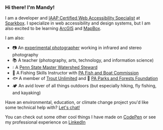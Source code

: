 ### Hi there!  I'm Mandy!

I am a developer and [IAAP Certified Web Accessibility Specialist](https://www.accessibilityassociation.org/s/wascertification#About%20WAS) at [Sparkbox](https://sparkbox.com/). I specialize in web accessibility and design systems, but I am also excited to be learning [ArcGIS](https://www.arcgis.com/index.html) and [MapBox](https://www.mapbox.com/).

I am also:
-  📷 An [experimental photographer](https://mkendallphotography.com/) working in infrared and stereo photography
-  📚 A teacher (photography, arts, technology, and information science)
-  💧 A [Penn State Master Watershed Steward](https://extension.psu.edu/programs/watershed-stewards)
-  🎣 A Fishing Skills Instructor with [PA Fish and Boat Commission](https://www.fishandboat.com/Pages/default.aspx)
-  🐟 A member of [Trout Unlimited](https://www.tu.org/) and 🌲 [PA Parks and Forests Foundation](https://paparksandforests.org/)
-  🏕️ An avid lover of all things outdoors (but especially hiking, fly fishing, and kayaking)

Have an environmental, education, or climate change project you'd like some technical help with? [Let's chat!](mailto:mlkendall93@gmail.com)

You can check out some other cool things I have made on [CodePen](https://codepen.io/MLKendall) or see my professional experience on [LinkedIn](https://www.linkedin.com/in/mandykendall/)
